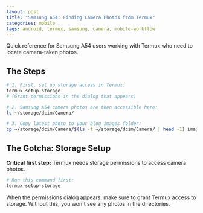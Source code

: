 ```yaml
---
layout: post
title: "Samsung A54: Finding Camera Photos from Termux"
categories: mobile
tags: android, termux, samsung, camera, mobile-workflow
---
```


Quick reference for Samsung A54 users working with Termux who need to locate camera-taken photos.

## The Steps

```bash
# 1. First, set up storage access in Termux:
termux-setup-storage
# (Grant permissions in the dialog that appears)

# 2. Samsung A54 camera photos are then accessible here:
ls ~/storage/dcim/Camera/

# 3. Copy latest photo to your blog images folder:
cp ~/storage/dcim/Camera/$(ls -t ~/storage/dcim/Camera/ | head -1) images/2025-08-13-diagram.jpg
```

## The Gotcha: Storage Setup

**Critical first step:** Termux needs storage permissions to access camera photos.

```bash
# Run this command first:
termux-setup-storage
```

When the permissions dialog appears, make sure to grant Termux access to storage. Without this, you won't see any photos in the directories.




